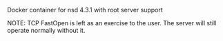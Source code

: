 Docker container for nsd 4.3.1 with root server support

NOTE: TCP FastOpen is left as an exercise to the user. The server will still operate normally without it.
